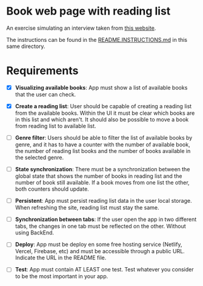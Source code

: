 # Book web page with reading list
An exercise simulating an interview taken from [this website](https://pruebastecnicas.com/).

The instructions can be found in the [README.INSTRUCTIONS.md](./README.INSTRUCTIONS.md) in this same directory.

# Requirements

- [x] **Visualizing available books**: App must show a list of available books that the user can check.

- [x] **Create a reading list**: User should be capable of creating a reading list from the available books. Within the UI it must be clear which books are in this list and which aren't. It should also be possible to move a book from reading list to available list.

- [ ] **Genre filter**: Users should be able to filter the list of available books by genre, and it has to have a counter with the number of available book, the number of reading list books and the number of books available in the selected genre.

- [ ] **State synchronization**: There must be a synchronization between the global state that shows the number of books in reading list and the number of book still available. If a book moves from one list the other, both counters should update.

- [ ] **Persistent**: App must persist reading list data in the user local storage. When refreshing the site, reading list must stay the same.

- [ ] **Synchronization between tabs**: If the user open the app in two different tabs, the changes in one tab must be reflected on the other. Without using BackEnd.

- [ ] **Deploy**: App must be deploy en some free hosting service (Netlify, Vercel, Firebase, etc) and must be accessible through a public URL. Indicate the URL in the README file.

- [ ] **Test**: App must contain AT LEAST one test. Test whatever you consider to be the most important in your app.